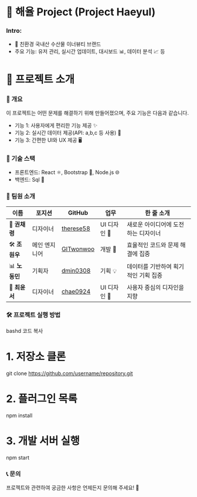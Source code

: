 # 🚀 해율 Project (Project Haeyul)
### Intro: 
- 🌱 친환경 국내산 수산물 이너뷰티 브랜드 
- 주요 기능: 유저 관리, 실시간 업데이트, 대시보드 📊, 데이터 분석 📈 등


# 📝 프로젝트 소개
### 📌 개요
이 프로젝트는 어떤 문제를 해결하기 위해 만들어졌으며, 주요 기능은 다음과 같습니다.

- 기능 1: 사용자에게 편리한 기능 제공 ✨
- 기능 2: 실시간 데이터 제공(API: a,b,c 등 사용) 📡
- 기능 3: 간편한 UI와 UX 제공 🖥️
### 📂 기술 스택
- 프론트엔드: React ⚛️, Bootstrap 🎨, Node.js 🌐
- 백엔드: Sql 🚀

### 👥 팀원 소개
| 이름          | 포지션       | GitHub                                      | 업무       | 한 줄 소개                    |
|--------------|------------|---------------------------------------------|------------|-------------------------------|
| 🎨 **권채령** | 디자이너       | [therese58](https://github.com/therese58)      | UI 디자인 🎨    | 새로운 아이디어에 도전하는 디자이너 |
| 🛠️ **조원우** | 메인 엔지니어     | [GITwonwoo](https://github.com/GITwonwoo)      | 개발 🔧 | 효율적인 코드와 문제 해결에 집중 |
| 📊 **노동민** | 기획자 | [dmin0308](https://github.com/dmin0308)      | 기획 💡| 데이터를 기반하여 획기적인 기획 집중  |
| 🎨 **최윤서** | 디자이너 | [chae0924](https://github.com/chae0924)      | UI 디자인 🎨 | 사용자 중심의 디자인을 지향  |

### 🛠️ 프로젝트 실행 방법
bashd
코드 복사
# 1. 저장소 클론
git clone https://github.com/username/repository.git

# 2. 플러그인 목록
npm install

# 3. 개발 서버 실행
npm start
### 📞 문의
프로젝트와 관련하여 궁금한 사항은 언제든지 문의해 주세요! 💌
